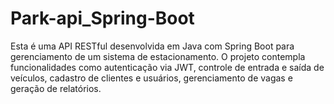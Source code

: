# Park-api_Spring-Boot
Esta é uma API RESTful desenvolvida em Java com Spring Boot para gerenciamento de um sistema de estacionamento. O projeto contempla funcionalidades como autenticação via JWT, controle de entrada e saída de veículos, cadastro de clientes e usuários, gerenciamento de vagas e geração de relatórios.
